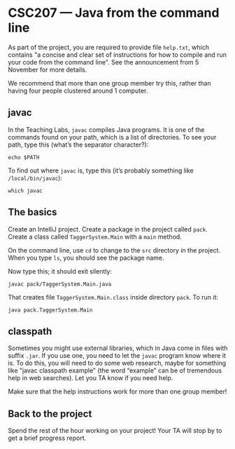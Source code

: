 # CSC207 — Java from the command line

As part of the project, you are required to provide file `help.txt`, which contains "a concise and clear set of instructions for how to compile and run your code from the command line". See the announcement from 5 November for more details.

We recommend that more than one group member try this, rather than having four people clustered around 1 computer.

## javac

In the Teaching Labs, `javac` compiles Java programs. It is one of the commands found on your path, which is a list of directories. To see your path, type this (what’s the separator character?):

    echo $PATH

To find out where `javac` is, type this (it’s probably something like `/local/bin/javac`):

    which javac

## The basics

Create an IntelliJ project. Create a package in the project called `pack`. Create a class called `TaggerSystem.Main` with a `main` method.

On the command line, use `cd` to change to the `src` directory in the project. When you type `ls`, you should see the package name.

Now type this; it should exit silently:

    javac pack/TaggerSystem.Main.java

That creates file `TaggerSystem.Main.class` inside directory `pack`. To run it:
  
    java pack.TaggerSystem.Main

## classpath

Sometimes you might use external libraries, which in Java come in files with suffix `.jar`. If you use one, you need to let the `javac` program know where it is. To do this, you will need to do some web research, maybe for something like "javac classpath example" (the word “example” can be of tremendous help in web searches). Let you TA know if you need help.

Make sure that the help instructions work for more than one group member!

## Back to the project

Spend the rest of the hour working on your project! Your TA will stop by to get a brief progress report.